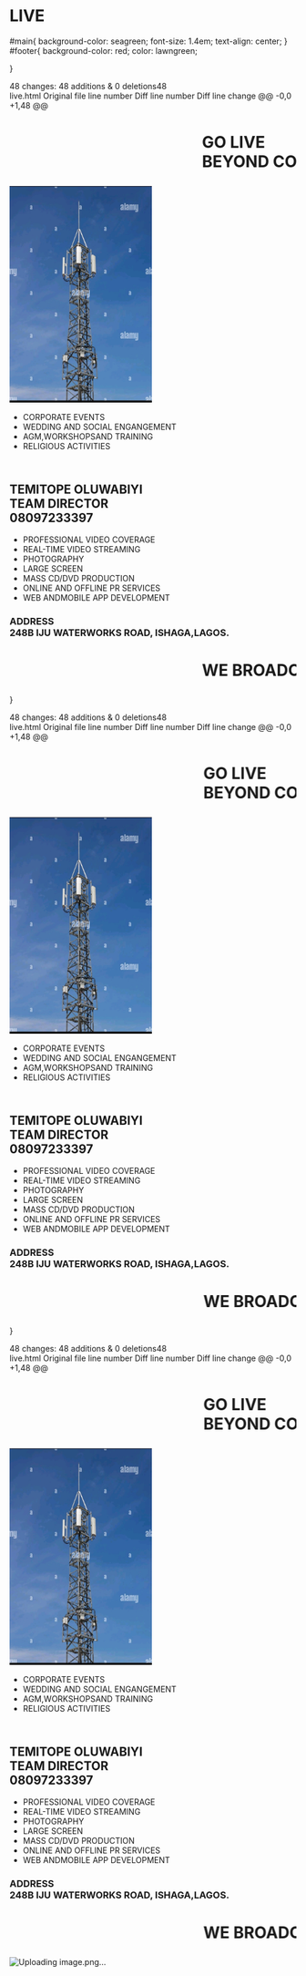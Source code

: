 # LIVE
#main{
background-color: seagreen;
font-size: 1.4em;
text-align: center;
}
#footer{
background-color: red;
color: lawngreen;

}

 48 changes: 48 additions & 0 deletions48  
live.html
Original file line number	Diff line number	Diff line change
@@ -0,0 +1,48 @@
<!DOCTYPE html>
<html>
<head>
	<meta charset="utf-8">
	<meta name="viewport" content="width=device-width, initial-scale=1">
	<title></title>
<link rel="stylesheet" type="text/css" href="live.css">
</head>
<body>
<div id="head">
<h1><marquee>GO LIVE
<br>BEYOND COVERAGE</marquee></h1>	
<img src="telecommunication.jpg" width="250px">
</div>
<div id="main">	
<!--Unorder List-->
<ul>
<li>CORPORATE EVENTS</li>
<li>WEDDING AND SOCIAL ENGANGEMENT</li>
<li>AGM,WORKSHOPSAND TRAINING</li>	
<li>RELIGIOUS ACTIVITIES</li>
</ul>
<h2><br>TEMITOPE OLUWABIYI
        <br>TEAM DIRECTOR
<br>08097233397</h2>
<!--Unorder List-->
<ul>
<li>PROFESSIONAL VIDEO COVERAGE</li>
<li>REAL-TIME VIDEO STREAMING</li>
<li>PHOTOGRAPHY</li>
<li>LARGE SCREEN</li>
<li>MASS CD/DVD PRODUCTION</li>
<li>ONLINE AND OFFLINE PR SERVICES</li>
<li>WEB ANDMOBILE APP DEVELOPMENT</li>
</ul>
</div>
<div id="footer">
<h3>ADDRESS
<br>248B IJU WATERWORKS ROAD, ISHAGA,LAGOS.</h3>	
<h1><marquee>WE BROADCAST YOUR EVENTS LIVE TO THE WORLD</marquee></h1>




</div>

</body>
</html#head{
background-color: skyblue;
width: 100%;
height: 490px;
align-content: ;
text-align: center;
color: lawngreen;
}
#main{
background-color: seagreen;
font-size: 1.4em;
text-align: center;
}
#footer{
background-color: red;
color: lawngreen;

}

 48 changes: 48 additions & 0 deletions48  
live.html
Original file line number	Diff line number	Diff line change
@@ -0,0 +1,48 @@
<!DOCTYPE html>
<html>
<head>
	<meta charset="utf-8">
	<meta name="viewport" content="width=device-width, initial-scale=1">
	<title></title>
<link rel="stylesheet" type="text/css" href="live.css">
</head>
<body>
<div id="head">
<h1><marquee>GO LIVE
<br>BEYOND COVERAGE</marquee></h1>	
<img src="telecommunication.jpg" width="250px">
</div>
<div id="main">	
<!--Unorder List-->
<ul>
<li>CORPORATE EVENTS</li>
<li>WEDDING AND SOCIAL ENGANGEMENT</li>
<li>AGM,WORKSHOPSAND TRAINING</li>	
<li>RELIGIOUS ACTIVITIES</li>
</ul>
<h2><br>TEMITOPE OLUWABIYI
        <br>TEAM DIRECTOR
<br>08097233397</h2>
<!--Unorder List-->
<ul>
<li>PROFESSIONAL VIDEO COVERAGE</li>
<li>REAL-TIME VIDEO STREAMING</li>
<li>PHOTOGRAPHY</li>
<li>LARGE SCREEN</li>
<li>MASS CD/DVD PRODUCTION</li>
<li>ONLINE AND OFFLINE PR SERVICES</li>
<li>WEB ANDMOBILE APP DEVELOPMENT</li>
</ul>
</div>
<div id="footer">
<h3>ADDRESS
<br>248B IJU WATERWORKS ROAD, ISHAGA,LAGOS.</h3>	
<h1><marquee>WE BROADCAST YOUR EVENTS LIVE TO THE WORLD</marquee></h1>




</div>

</body>
</html#head{
background-color: skyblue;
width: 100%;
height: 490px;
align-content: ;
text-align: center;
color: lawngreen;
}
#main{
background-color: seagreen;
font-size: 1.4em;
text-align: center;
}
#footer{
background-color: red;
color: lawngreen;

}

 48 changes: 48 additions & 0 deletions48  
live.html
Original file line number	Diff line number	Diff line change
@@ -0,0 +1,48 @@
<!DOCTYPE html>
<html>
<head>
	<meta charset="utf-8">
	<meta name="viewport" content="width=device-width, initial-scale=1">
	<title></title>
<link rel="stylesheet" type="text/css" href="live.css">
</head>
<body>
<div id="head">
<h1><marquee>GO LIVE
<br>BEYOND COVERAGE</marquee></h1>	
<img src="telecommunication.jpg" width="250px">
</div>
<div id="main">	
<!--Unorder List-->
<ul>
<li>CORPORATE EVENTS</li>
<li>WEDDING AND SOCIAL ENGANGEMENT</li>
<li>AGM,WORKSHOPSAND TRAINING</li>	
<li>RELIGIOUS ACTIVITIES</li>
</ul>
<h2><br>TEMITOPE OLUWABIYI
        <br>TEAM DIRECTOR
<br>08097233397</h2>
<!--Unorder List-->
<ul>
<li>PROFESSIONAL VIDEO COVERAGE</li>
<li>REAL-TIME VIDEO STREAMING</li>
<li>PHOTOGRAPHY</li>
<li>LARGE SCREEN</li>
<li>MASS CD/DVD PRODUCTION</li>
<li>ONLINE AND OFFLINE PR SERVICES</li>
<li>WEB ANDMOBILE APP DEVELOPMENT</li>
</ul>
</div>
<div id="footer">
<h3>ADDRESS
<br>248B IJU WATERWORKS ROAD, ISHAGA,LAGOS.</h3>	
<h1><marquee>WE BROADCAST YOUR EVENTS LIVE TO THE WORLD</marquee></h1>




</div>

</body>
</html

![Uploading image.png…]()















